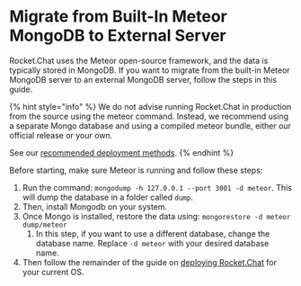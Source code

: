 # Migrate from Built-In Meteor MongoDB to External Server

Rocket.Chat uses the Meteor open-source framework, and the data is typically stored in MongoDB. If you want to migrate from the built-in Meteor MongoDB server to an external MongoDB server, follow the steps in this guide.

{% hint style="info" %}
We do not advise running Rocket.Chat in production from the source using the meteor command. Instead, we recommend using a separate Mongo database and using a compiled meteor bundle, either our official release or your own.

See our [recommended deployment methods](https://docs.rocket.chat/deploy/deploy-rocket.chat).
{% endhint %}

Before starting, make sure Meteor is running and follow these steps:

1. Run the command: `mongodump -h 127.0.0.1 --port 3001 -d meteor`. This will dump the database in a folder called `dump`.
2. Then, install Mongodb on your system.
3. Once Mongo is installed, restore the data using: `mongorestore -d meteor dump/meteor`
   1. In this step, if you want to use a different database, change the database name. Replace `-d meteor` with your desired database name.
4. Then follow the remainder of the guide on [deploying Rocket.Chat](https://docs.rocket.chat/deploy/deploy-rocket.chat) for your current OS.
